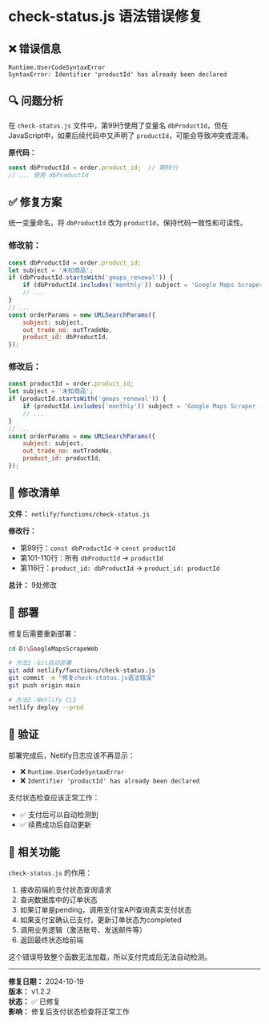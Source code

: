 # check-status.js 语法错误修复

## ❌ 错误信息

```
Runtime.UserCodeSyntaxError
SyntaxError: Identifier 'productId' has already been declared
```

## 🔍 问题分析

在 `check-status.js` 文件中，第99行使用了变量名 `dbProductId`，但在JavaScript中，如果后续代码中又声明了 `productId`，可能会导致冲突或混淆。

**原代码：**
```javascript
const dbProductId = order.product_id;  // 第99行
// ... 使用 dbProductId
```

## ✅ 修复方案

统一变量命名，将 `dbProductId` 改为 `productId`，保持代码一致性和可读性。

### 修改前：
```javascript
const dbProductId = order.product_id; 
let subject = '未知商品';
if (dbProductId.startsWith('gmaps_renewal')) {
    if (dbProductId.includes('monthly')) subject = 'Google Maps Scraper - 月度续费';
    // ...
}
// ...
const orderParams = new URLSearchParams({
    subject: subject,
    out_trade_no: outTradeNo,
    product_id: dbProductId,
});
```

### 修改后：
```javascript
const productId = order.product_id; 
let subject = '未知商品';
if (productId.startsWith('gmaps_renewal')) {
    if (productId.includes('monthly')) subject = 'Google Maps Scraper - 月度续费';
    // ...
}
// ...
const orderParams = new URLSearchParams({
    subject: subject,
    out_trade_no: outTradeNo,
    product_id: productId,
});
```

## 📝 修改清单

**文件：** `netlify/functions/check-status.js`

**修改行：**
- 第99行：`const dbProductId` → `const productId`
- 第101-110行：所有 `dbProductId` → `productId`
- 第116行：`product_id: dbProductId` → `product_id: productId`

**总计：** 9处修改

## 🚀 部署

修复后需要重新部署：

```bash
cd D:\GoogleMapsScrapeWeb

# 方法1：Git自动部署
git add netlify/functions/check-status.js
git commit -m "修复check-status.js语法错误"
git push origin main

# 方法2：Netlify CLI
netlify deploy --prod
```

## 🧪 验证

部署完成后，Netlify日志应该不再显示：
- ❌ `Runtime.UserCodeSyntaxError`
- ❌ `Identifier 'productId' has already been declared`

支付状态检查应该正常工作：
- ✅ 支付后可以自动检测到
- ✅ 续费成功后自动更新

## 🎯 相关功能

`check-status.js` 的作用：
1. 接收前端的支付状态查询请求
2. 查询数据库中的订单状态
3. 如果订单是pending，调用支付宝API查询真实支付状态
4. 如果支付宝确认已支付，更新订单状态为completed
5. 调用业务逻辑（激活账号、发送邮件等）
6. 返回最终状态给前端

这个错误导致整个函数无法加载，所以支付完成后无法自动检测。

---

**修复日期：** 2024-10-19  
**版本：** v1.2.2  
**状态：** ✅ 已修复  
**影响：** 修复后支付状态检查将正常工作

